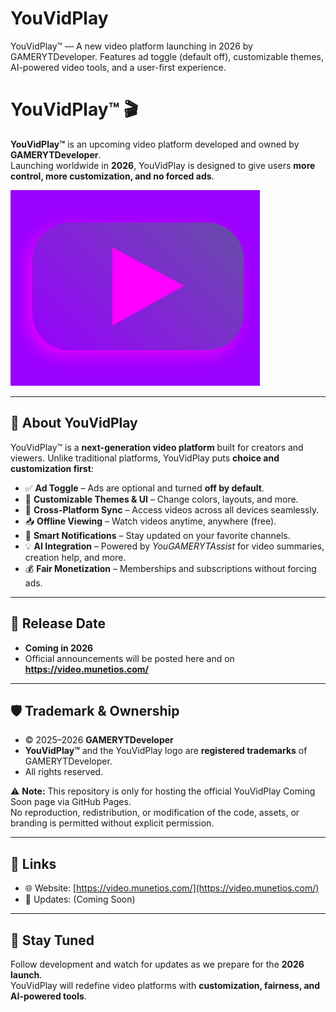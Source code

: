 # YouVidPlay
YouVidPlay™ — A new video platform launching in 2026 by GAMERYTDeveloper. Features ad toggle (default off), customizable themes, AI-powered video tools, and a user-first experience.
# YouVidPlay™ 🎬

**YouVidPlay™** is an upcoming video platform developed and owned by **GAMERYTDeveloper**.  
Launching worldwide in **2026**, YouVidPlay is designed to give users **more control, more customization, and no forced ads**.

![YouVidPlay Logo](image.png)

---

## 🚀 About YouVidPlay
YouVidPlay™ is a **next-generation video platform** built for creators and viewers. Unlike traditional platforms, YouVidPlay puts **choice and customization first**:

- ✅ **Ad Toggle** – Ads are optional and turned **off by default**.  
- 🎨 **Customizable Themes & UI** – Change colors, layouts, and more.  
- 📱 **Cross-Platform Sync** – Access videos across all devices seamlessly.  
- 📥 **Offline Viewing** – Watch videos anytime, anywhere (free).  
- 🔔 **Smart Notifications** – Stay updated on your favorite channels.  
- 💡 **AI Integration** – Powered by *YouGAMERYTAssist* for video summaries, creation help, and more.  
- 💰 **Fair Monetization** – Memberships and subscriptions without forcing ads.  

---

## 📅 Release Date
- **Coming in 2026**  
- Official announcements will be posted here and on **https://video.munetios.com/**  

---

## 🛡 Trademark & Ownership
- © 2025–2026 **GAMERYTDeveloper**  
- **YouVidPlay™** and the YouVidPlay logo are **registered trademarks** of GAMERYTDeveloper.  
- All rights reserved.  

⚠️ **Note:** This repository is only for hosting the official YouVidPlay Coming Soon page via GitHub Pages.  
No reproduction, redistribution, or modification of the code, assets, or branding is permitted without explicit permission.  

---

## 🔗 Links
- 🌐 Website: [https://video.munetios.com/](https://video.munetios.com/)  
- 📰 Updates: (Coming Soon)  

---

## 📢 Stay Tuned
Follow development and watch for updates as we prepare for the **2026 launch**.  
YouVidPlay will redefine video platforms with **customization, fairness, and AI-powered tools**.  
